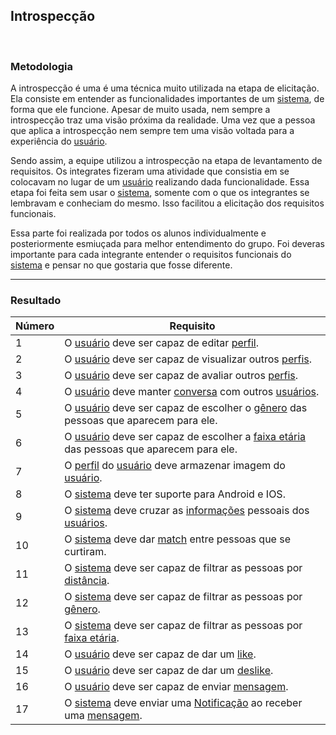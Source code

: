 ## **Introspecção**

<br />

### Metodologia
A introspecção é uma é uma técnica muito utilizada na etapa de elicitação. Ela consiste em entender as funcionalidades importantes de um [sistema](/modelagem/lexicos#tinder), de forma que ele funcione. Apesar de muito usada, nem sempre a introspecção traz uma visão próxima da realidade. Uma vez que a pessoa que aplica a introspecção nem sempre tem uma visão voltada para a experiência do [usuário](/modelagem/lexicos#usuario).

Sendo assim, a equipe utilizou a introspecção na etapa de levantamento de requisitos. Os integrates fizeram uma atividade que consistia em se colocavam no lugar de um [usuário](/modelagem/lexicos#usuario) realizando dada funcionalidade. Essa etapa foi feita sem usar o [sistema](/modelagem/lexicos#tinder), somente com o que os integrantes se lembravam e conheciam do mesmo. Isso facilitou a elicitação dos requisitos funcionais.  

Essa parte foi realizada por todos os alunos individualmente e posteriormente esmiuçada para melhor entendimento do grupo. Foi deveras importante para cada integrante entender o requisitos funcionais do [sistema](/modelagem/lexicos#tinder) e pensar no que gostaria que fosse diferente.

---

### **Resultado**

| Número | Requisito                                                                              |
|--------|----------------------------------------------------------------------------------------|
| 1      | O [usuário](/modelagem/lexicos#usuario) deve ser capaz de editar [perfil](/modelagem/lexicos#perfil).                                             |
| 2      | O [usuário](/modelagem/lexicos#usuario) deve ser capaz de visualizar outros [perfis](/modelagem/lexicos#perfil).                                   |
| 3      | O [usuário](/modelagem/lexicos#usuario) deve ser capaz de avaliar outros [perfis](/modelagem/lexicos#perfil).                                      |
| 4      | O [usuário](/modelagem/lexicos#usuario) deve manter [conversa](/modelagem/lexicos#chat) com outros [usuários](/modelagem/lexicos#usuario).                                     |
| 5      | O [usuário](/modelagem/lexicos#usuario) deve ser capaz de escolher o [gênero](/modelagem/lexicos#genero) das pessoas que aparecem para ele.       |
| 6      | O [usuário](/modelagem/lexicos#usuario) deve ser capaz de escolher a [faixa etária](/modelagem/lexicos#faixa-etaria) das pessoas que aparecem para ele. |
| 7      | O [perfil](/modelagem/lexicos#perfil) do [usuário](/modelagem/lexicos#usuario) deve armazenar imagem do [usuário](/modelagem/lexicos#usuario).                                  |
| 8      | O [sistema](/modelagem/lexicos#sistema) deve ter suporte para Android e IOS.                                         |
| 9      | O [sistema](/modelagem/lexicos#sistema) deve cruzar as [informações](/modelagem/lexicos#info) pessoais dos [usuários](/modelagem/lexicos#usuario).                             |
| 10     | O [sistema](/modelagem/lexicos#sistema) deve dar [match](/modelagem/lexicos#match) entre pessoas que se curtiram.                                 |
| 11     | O [sistema](/modelagem/lexicos#sistema) deve ser capaz de filtrar as pessoas por [distância](/modelagem/lexicos#distancia).                          |
| 12     | O [sistema](/modelagem/lexicos#sistema) deve ser capaz de filtrar as pessoas por [gênero](/modelagem/lexicos#genero).                             |
| 13     | O [sistema](/modelagem/lexicos#sistema) deve ser capaz de filtrar as pessoas por [faixa etária](/modelagem/lexicos#faixa-etaria).                       |
| 14     | O [usuário](/modelagem/lexicos#usuario) deve ser capaz de dar um [like](/modelagem/lexicos#like).                                                |
| 15     | O [usuário](/modelagem/lexicos#usuario) deve ser capaz de dar um [deslike](/modelagem/lexicos#deslike).                                             |
| 16     | O [usuário](/modelagem/lexicos#usuario) deve ser capaz de enviar [mensagem](/modelagem/lexicos#mensagem).                                            |
| 17     | O [sistema](/modelagem/lexicos#sistema) deve enviar uma [Notificação](/modelagem/lexicos#notificacao) ao receber uma [mensagem](/modelagem/lexicos#mensagem).                         |
